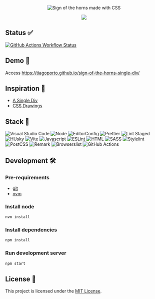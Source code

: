 <p align="center">
  <img src="https://socialify.git.ci/tiagoporto/sign-of-the-horns-single-div/image?description=1&descriptionEditable=Sign%20of%20the%20horns%20made%20with%20CSS&logo=https%3A%2F%2Fraw.githubusercontent.com%2Ftiagoporto%2Fsign-of-the-horns-single-div%2Fmain%2Fpublic%2Ffavicon.svg&name=1&owner=1&stargazers=1&theme=Light" alt="Sign of the horns made with CSS" />
</p>

<p align="center">
<img src="https://img.shields.io/badge/css-32C4F3?style=for-the-badge&label=made%20with&labelColor=%23389AD5">
</p>

## Status ✅

[![GitHub Actions Workflow Status](https://img.shields.io/github/actions/workflow/status/tiagoporto/sign-of-the-horns-single-div/ci.yaml?label=checks&style=flat-square)](https://github.com/tiagoporto/sign-of-the-horns-single-div/actions/workflows/ci.yaml)

## Demo 🚀

Access <https://tiagoporto.github.io/sign-of-the-horns-single-div/>

## Inspiration 🎨

- [A Single Div](https://a.singlediv.com)
- [CSS Drawings](https://cssdrawings.com)

## Stack 🧰

![Visual Studio Code](https://img.shields.io/badge/Visual%20Studio%20Code-0078d7.svg?style=for-the-badge&logo=visual-studio-code&logoColor=white)
![Node](https://img.shields.io/badge/Nodejs-%23339933.svg?style=for-the-badge&logo=node.js&logoColor=white)
![EditorConfig](https://img.shields.io/badge/EditorConfig-%23E0EFEF.svg?style=for-the-badge&logo=editorconfig&logoColor=black)
![Prettier](https://img.shields.io/badge/Prettier-1A2B34.svg?style=for-the-badge&logo=prettier)
![Lint Staged](https://img.shields.io/badge/Lint%20Staged-%23FFF.svg?style=for-the-badge)
![HUsky](https://img.shields.io/badge/Husky-%23161618.svg?style=for-the-badge)
![Vite](https://img.shields.io/badge/vite-%23646CFF.svg?style=for-the-badge&logo=vite&logoColor=white)
![Javascript](https://img.shields.io/badge/Javascript-%23F7DF1E.svg?style=for-the-badge&logo=javascript&logoColor=black)
![ESLint](https://img.shields.io/badge/ESLint-%234B32C3.svg?style=for-the-badge&logo=eslint&logoColor=white)
![HTML](https://img.shields.io/badge/HTML-%23E34F26.svg?style=for-the-badge&logo=html5&logoColor=white)
![SASS](https://img.shields.io/badge/SASS-hotpink.svg?style=for-the-badge&logo=SASS&logoColor=white)
![Stylelint](https://img.shields.io/badge/Stylelint-%231B3A4B.svg?style=for-the-badge&logo=stylelint&logoColor=white)
![PostCSS](https://img.shields.io/badge/PostCSS-%23DD3A0A.svg?style=for-the-badge&logo=postcss&logoColor=white)
![Remark](https://img.shields.io/badge/Remark-%230A0E0F.svg?style=for-the-badge&logo=remark&logoColor=d80303)
![Browserslist](https://img.shields.io/badge/Browserslist-%23FED538.svg?style=for-the-badge&color=%231D1D1D)
![GitHub Actions](https://img.shields.io/badge/github%20actions-%232671E5.svg?style=for-the-badge&logo=githubactions&logoColor=white)

## Development 🛠

### Pre-requirements

- [git](https://git-scm.com)
- [nvm](https://github.com/nvm-sh/nvm)

### Install node

```bash
nvm install
```

### Install dependencies

```bash
npm install
```

### Run development server

```bash
npm start
```

## License 📄

This project is licensed under the [MIT License](LICENSE).
